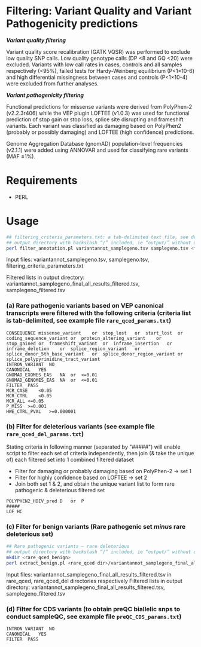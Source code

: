 # Filtering: Variant Quality and Variant Pathogenicity predictions

***Variant quality filtering***

Variant quality score recalibration (GATK VQSR) was performed to exclude low quality SNP calls. Low quality genotype calls (DP <8 and GQ <20) were excluded. Variants with low call rates in cases, controls and all samples respectively (<95%), failed tests for Hardy-Weinberg equilibrium (P<1×10-6) and high differential missingness between cases and controls (P<1×10-4) were excluded from further analyses.

***Variant pathogenicity filtering***

Functional predictions for missense variants were derived from PolyPhen-2 (v2.2.3r406) while the VEP plugin LOFTEE (v1.0.3) was used for functional prediction of stop gain or stop loss, splice site disrupting and frameshift variants. Each variant was classified as damaging based on PolyPhen2 (probably or possibly damaging) and LOFTEE (high confidence) predictions.

Genome Aggregation Database (gnomAD) population-level frequencies (v2.1.1) were added using ANNOVAR and used for classifying rare variants (MAF ≤1%).


# Requirements
- PERL

# Usage
``` bash
## filtering_criteria_parameters.txt: a tab-delimited text file, see details for parameters of filtering criteria
## output directory with backslash “/” included, ie “output/” without quotes
perl filter_annotation.pl variantannot_samplegeno.tsv samplegeno.tsv <filtering_criteria_parameters.txt> <output directory/>
```

Input files: variantannot_samplegeno.tsv, samplegeno.tsv, filtering_criteria_parameters.txt

Filtered lists in output directory: variantannot_samplegeno_final_all_results_filtered.tsv, samplegeno_filtered.tsv

### (a) Rare pathogenic variants based on VEP canonical transcripts were filtered with the following criteria (criteria list is tab-delimited, see example file `rare_qced_params.txt`)
```
CONSEQUENCE	missense_variant	or	stop_lost	or	start_lost	or	coding_sequence_variant	or	protein_altering_variant	or	stop_gained	or	frameshift_variant	or	inframe_insertion	or	inframe_deletion	or	splice_region_variant	or	splice_donor_5th_base_variant	or	splice_donor_region_variant	or	splice_polypyrimidine_tract_variant
INTRON_VARIANT	NO
CANONICAL	YES
GNOMAD_EXOMES_EAS	NA	or	<=0.01
GNOMAD_GENOMES_EAS	NA	or	<=0.01
FILTER	PASS
MCR_CASE	<0.05
MCR_CTRL	<0.05
MCR_ALL	<=0.05
P_MISS	>=0.001
HWE_CTRL_PVAL	>=0.000001
```

### (b) Filter for deleterious variants (see example file `rare_qced_del_params.txt`)
Stating criteria in following manner (separated by "#####") will enable script to filter each set of criteria independently, then join (& take the unique of) each filtered set into 1 combined filtered dataset

- Filter for damaging or probably damaging based on PolyPhen-2 -> set 1
- Filter for highly confidence based on LOFTEE -> set 2
- Join both set 1 & 2, and obtain the unique variant list to form rare pathogenic & deleterious filtered set
```
POLYPHEN2_HDIV_pred	D	or	P
#####
LOF	HC
```

### (c) Filter for benign variants (Rare pathogenic set ***minus*** rare deleterious set)
``` bash
## Rare pathogenic variants – rare deleterious
## output directory with backslash “/” included, ie “output/” without quotes
mkdir <rare_qced_benign>
perl extract_benign.pl <rare_qced dir>/variantannot_samplegeno_final_all_results_filtered.tsv <rare_qced_del dir>l/variantannot_samplegeno_final_all_results_filtered.tsv <rare_qced_benign/>

```

Input files: variantannot_samplegeno_final_all_results_filtered.tsv in rare_qced, rare_qced_del directories respectively
Filtered lists in output directory: variantannot_samplegeno_final_all_results_filtered.tsv, samplegeno_filtered.tsv



### (d) Filter for CDS variants (to obtain preQC biallelic snps to conduct sampleQC, see example file `preQC_CDS_params.txt`)
```
INTRON_VARIANT	NO
CANONICAL	YES
FILTER	PASS
```

